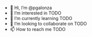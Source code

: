 - 👋 Hi, I’m @pgalonza
- 👀 I’m interested in TODO
- 🌱 I’m currently learning TODO
- 💞️ I’m looking to collaborate on TODO
- 📫 How to reach me TODO
